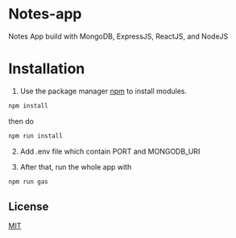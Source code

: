 # Notes-app

Notes App build with MongoDB, ExpressJS, ReactJS, and NodeJS


# Installation
1. Use the package manager [npm](https://www.npmjs.com/) to install modules.
  ```bash
npm install
```
then do
  ```bash
npm run install
```

2. Add .env file which contain PORT and MONGODB_URI

3. After that, run the whole app with
  ```bash
npm run gas
```


## License
[MIT](https://choosealicense.com/licenses/mit/)
